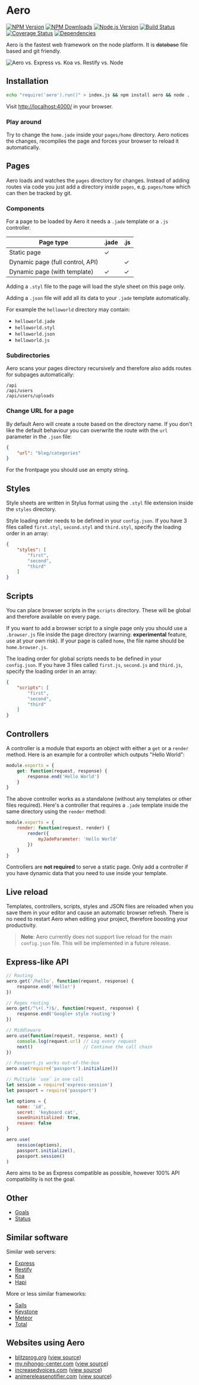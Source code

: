 # Aero

[![NPM Version][npm-image]][npm-url]
[![NPM Downloads][downloads-image]][downloads-url]
[![Node.js Version][node-version-image]][node-version-url]
[![Build Status][travis-image]][travis-url]
[![Coverage Status][coveralls-image]][coveralls-url]
[![Dependencies][dependencies-image]][dependencies-url]

Aero is the fastest web framework on the node platform. It is ~~database~~ file based and git friendly.

![Aero vs. Express vs. Koa vs. Restify vs. Node](docs/benchmark.png "Shows requests per second. More is better. Tested with node 5.0.0 on ApacheBench.")

## Installation

```bash
echo "require('aero').run()" > index.js && npm install aero && node .
```

Visit [http://localhost:4000/](http://localhost:4000/) in your browser.

### Play around

Try to change the `home.jade` inside your `pages/home` directory. Aero notices the changes, recompiles the page and forces your browser to reload it automatically.

## Pages

Aero loads and watches the `pages` directory for changes. Instead of adding routes via code you just add a directory inside `pages`, e.g. `pages/home` which can then be tracked by git.

### Components

For a page to be loaded by Aero it needs a `.jade` template or a `.js` controller.

Page type						| .jade | .js
-------------------------------- | ------|-----
Static page					  | ✓	 |  
Dynamic page (full control, API) |	   | ✓
Dynamic page (with template)	 | ✓	 | ✓

Adding a `.styl` file to the page will load the style sheet on this page only.

Adding a `.json` file will add all its data to your `.jade` template automatically.

For example the `helloworld` directory may contain:

* `helloworld.jade`
* `helloworld.styl`
* `helloworld.json`
* `helloworld.js`

### Subdirectories

Aero scans your pages directory recursively and therefore also adds routes for subpages automatically:

```
/api
/api/users
/api/users/uploads
```

### Change URL for a page

By default Aero will create a route based on the directory name. If you don't like the default behaviour you can overwrite the route with the `url` parameter in the `.json` file:

```json
{
	"url": "blog/categories"
}
```

For the frontpage you should use an empty string.

## Styles

Style sheets are written in Stylus format using the `.styl` file extension inside the `styles` directory.

Style loading order needs to be defined in your `config.json`. If you have 3 files called `first.styl`, `second.styl` and `third.styl`, specify the loading order in an array:

```json
{
	"styles": [
		"first",
		"second",
		"third"
	]
}
```

## Scripts

You can place browser scripts in the `scripts` directory.
These will be global and therefore available on every page.

If you want to add a browser script to a single page only you should use a `.browser.js` file inside the page directory (warning: **experimental** feature, use at your own risk). If your page is called `home`, the file name should be `home.browser.js`.

The loading order for global scripts needs to be defined in your `config.json`. If you have 3 files called `first.js`, `second.js` and `third.js`, specify the loading order in an array:

```json
{
	"scripts": [
		"first",
		"second",
		"third"
	]
}
```

## Controllers

A controller is a module that exports an object with either a `get` or a `render` method. Here is an example for a controller which outputs "Hello World":

```js
module.exports = {
	get: function(request, response) {
		response.end('Hello World')
	}
}
```

The above controller works as a standalone (without any templates or other files required). Here's a controller that requires a `.jade` template inside the same directory using the `render` method:

```js
module.exports = {
	render: function(request, render) {
		render({
			myJadeParameter: 'Hello World'
		})
	}
}
```

Controllers are **not required** to serve a static page. Only add a controller if you have dynamic data that you need to use inside your template.

## Live reload

Templates, controllers, scripts, styles and JSON files are reloaded when you save them in your editor and cause an automatic browser refresh. There is no need to restart Aero when editing your project, therefore boosting your productivity.

> **Note**: Aero currently does not support live reload for the main `config.json` file.
> This will be implemented in a future release.

## Express-like API

```js
// Routing
aero.get('/hello', function(request, response) {
	response.end('Hello!')
})
```

```js
// Regex routing
aero.get(/^\+(.*)$/, function(request, response) {
	response.end('Google+ style routing')
})
```

```js
// Middleware
aero.use(function(request, response, next) {
	console.log(request.url) // Log every request
	next()                   // Continue the call chain
})
```

```js
// Passport.js works out-of-the-box
aero.use(require('passport').initialize())
```

```js
// Multiple `use` in one call
let session = require('express-session')
let passport = require('passport')

let options = {
	name: 'id',
	secret: 'keyboard cat',
	saveUninitialized: true,
	resave: false
}

aero.use(
	session(options),
	passport.initialize(),
	passport.session()
)
```

Aero aims to be as Express compatible as possible, however 100% API compatibility is not the goal.

## Other

* [Goals](https://github.com/blitzprog/aero/blob/master/docs/goals.md)
* [Status](https://github.com/blitzprog/aero/blob/master/docs/status.md)

## Similar software

Similar web servers:

* [Express](http://expressjs.com/)
* [Restify](http://mcavage.me/node-restify/)
* [Koa](http://koajs.com/)
* [Hapi](http://hapijs.com/)

More or less similar frameworks:

* [Sails](http://sailsjs.org/)
* [Keystone](http://keystonejs.com/)
* [Meteor](https://www.meteor.com/)
* [Total](https://www.totaljs.com/)

## Websites using Aero

* [blitzprog.org](http://blitzprog.org) ([view source](https://github.com/blitzprog/blitzprog.org))
* [my.nihongo-center.com](http://my.nihongo-center.com) ([view source](https://github.com/blitzprog/nihongo-center.com))
* [increasedvoices.com](http://increasedvoices.com) ([view source](https://github.com/blitzprog/increasedvoices.com))
* [animereleasenotifier.com](https://animereleasenotifier.com) ([view source](https://github.com/blitzprog/animereleasenotifier.com))

[npm-image]: https://img.shields.io/npm/v/aero.svg
[npm-url]: https://npmjs.org/package/aero
[node-version-image]: https://img.shields.io/node/v/aero.svg
[node-version-url]: http://nodejs.org/download/
[travis-image]: https://img.shields.io/travis/blitzprog/aero/master.svg
[travis-url]: https://travis-ci.org/blitzprog/aero
[coveralls-image]: https://img.shields.io/coveralls/blitzprog/aero/master.svg
[coveralls-url]: https://coveralls.io/r/blitzprog/aero?branch=master
[downloads-image]: https://img.shields.io/npm/dm/aero.svg
[downloads-url]: https://npmjs.org/package/aero
[dependencies-image]: https://david-dm.org/blitzprog/aero.svg
[dependencies-url]: https://david-dm.org/blitzprog/aero